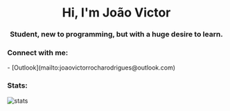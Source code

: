 <h1 align="center">Hi, I'm João Victor</h1>
<h3 align="center">Student, new to programming, but with a huge desire to learn.</h3>

<h3 align="left">Connect with me:</h3>
- [Outlook](mailto:joaovictorrocharodrigues@outlook.com)
<br>

<h3 align="left">Stats:</h3>
<img src="https://github-readme-stats.vercel.app/api?username=joao-victorRR&theme=dark&show_icons=false" alt="stats"/>
